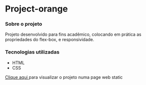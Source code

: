 <h1>Project-orange</h1>

<h3>Sobre o projeto</h3>
<p>Projeto desenvolvido para fins acadêmico, colocando em prática as propriedades do flex-box, e responsividade.</p>
<h3>Tecnologias utilizadas</h3>
<ul>
    <li>HTML</li>
    <li>CSS</li>
</ul>

<p><a href="https://jefferson-rtt.github.io/project-orange"> Clique aqui </a> para visualizar o projeto numa page web static</p>

